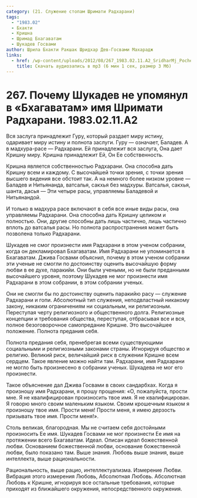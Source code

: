 ```yaml
---
category: (21. Служение стопам Шримати Радхарани)
tags:
  - "1983.02"
  - Бхакти
  - Кришна
  - Шримад Бхагаватам
  - Шукадев Госвами
author: Шрила Бхакти Ракшак Шридхар Дев-Госвами Махарадж
links:
  - href: /wp-content/uploads/2012/08/267_1983.02.11.A2_SridharMj_Pochemu_Sukadev_ne_upomyanul_v_Bhagavatam_imya_Srimati_Radharani.mp3
    title: Скачать аудиозапись в mp3 (6 мин 1 сек, размер 3 Мб)
---
```


# 267. Почему Шукадев не упомянул в «Бхагаватам» имя Шримати Радхарани. 1983.02.11.A2

Вся заслуга принадлежит Гуру, который раздает миру истину, одаривает миру истину и полнота заслуги. Гуру — означает, Баладев. А в мадхура-расе — Радхарани. Ей принадлежит вся заслуга, Она дает Кришну миру. Кришна принадлежит Ей, Он Ее собственность.

Кришна является собственностью Радхарани. Она способна дать Кришну всем и каждому. С высочайшей точки зрения, с точки зрения высшего видения все обстоит так. А на немного более низком уровне — Баладев и Нитьянанда, ватсалья, сакхья без мадхуры. Ватсалья, сакхья, шанта, дасья — Эти четыре расы, управляемы Баладевой и Нитьянандой.

И только в мадхура расе включают в себя все иные виды расы, она управляемы Радхарани. Она способна дать Кришну целиком и полностью. Они, другие способны дать лишь частично, лишь частично вплоть до ватсалья расы. Но полнота распространения может быть позволена только Радхарани.

Шукадев не смог произнести имя Радхарани в этом ученом собрании, когда он декламировал Бхагаватам. Имя Радхарани не упоминается в Бхагаватам. Джива Госвами объяснил, почему в этом ученом собрании эти ученые не смогли по достоинству оценить высочайшую форму любви в ее духе, паракийи. Они были учеными, но не были преданными высочайшего уровня, поэтому Шукадев не мог произнести имя Радхарани в этом собрании, в этом собрании ученых.

Они не смогли бы по достоинству оценить паракийю расу — служение Радхарани и гопи. Абсолютный тип служения, неподвластный никакому закону, никаким ограничениям ни социальным, ни религиозным. Переступая черту религиозного и общественного долга. Религиозные концепции и требования общества, переступая, отбрасывая все и вся, полное безоговорочное самопредание Кришне. Это высочайшее положение. Полнота предания себя.

Полнота предания себя, пренебрегая всеми существующими социальными и религиозными законами страны. Игнорируя общество и религию. Великий риск, величайший риск в служении Кришне всем сердцем. Такое явление можно найти там. Радхарани, имя Радхарани не могло быть произнесено в собрании ученых. Шукадева не мог его произнести.

Такое объяснение дал Джива Госвами в своих сандарбхах. Когда я произношу имя Радхарани, я прошу прощения: «О, пожалуйста, прости мне. Я не квалифицирован произносить твое имя. Я не квалифицирован. Я говорю много своим маленьким языком. Своим крошечным языком я произношу твое имя. Прости меня! Прости меня, я имею дерзость призывать твое имя. Прости меня!».

Столь великая, благородная. Мы не считаем себя достойными произносить Ее имя. Шукадев Госвами не мог произнести Ее имя на протяжении всего Бхагаватам. Идеал. Описан идеал божественной любви. Основанием божественной любви, основание божественной любви, было показано там. Выше знания. Любовь выше знания, выше интеллекта, выше рациональности.

Рациональность, выше рацио, интеллектуализма. Измерение Любви. Вибрация этого измерения Любовь, Абсолютная Любовь. Абсолютная Любовь к Кришне, игнорируя все остальные требования, которые приходят из ближайшего окружения, непосредственного окружения.

